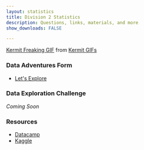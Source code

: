 ```yaml
---
layout: statistics
title: Division 2 Statistics
description: Questions, links, materials, and more
show_downloads: FALSE

---
```


<div class="tenor-gif-embed" data-postid="11534183" data-share-method="host" data-width="30%" data-aspect-ratio="1.5"><a href="https://tenor.com/view/kermit-freaking-out-statistics-gif-11534183">Kermit Freaking GIF</a> from <a href="https://tenor.com/search/kermit-gifs">Kermit GIFs</a></div><script type="text/javascript" async src="https://tenor.com/embed.js"></script>


### Data Adventures Form
* <a href="https://docs.google.com/forms/d/e/1FAIpQLSdiiwROMkGb32edefPc1YkVwIGFTbH9K_VHht0KiOd5_UD3gg/viewform?usp=sf_link"> Let's Explore </a>

### Data Exploration Challenge
*Coming Soon*

### Resources
* <a href="https://datacamp.com"> Datacamp</a> 
* <a href="https://www.kaggle.com"> Kaggle </a> 
